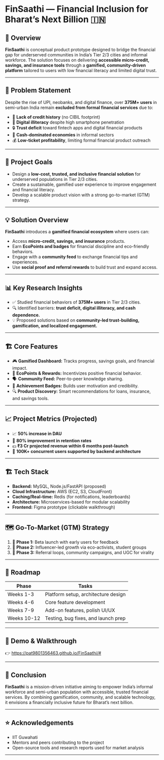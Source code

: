# FinSaathi — Financial Inclusion for Bharat’s Next Billion 🇮🇳

## 📜 Overview
**FinSaathi** is conceptual product prototype designed to bridge the financial gap for underserved communities in India’s Tier 2/3 cities and informal workforce. The solution focuses on delivering **accessible micro-credit, savings, and insurance tools** through a **gamified, community-driven platform** tailored to users with low financial literacy and limited digital trust.

---

## 🚀 Problem Statement
Despite the rise of UPI, neobanks, and digital finance, over **375M+ users** in semi-urban India remain **excluded from formal financial services** due to:
- 🏦 **Lack of credit history** (no CIBIL footprint)  
- 📱 **Digital illiteracy** despite high smartphone penetration  
- 🔒 **Trust deficit** toward fintech apps and digital financial products  
- 💸 **Cash-dominated economies** in informal sectors  
- 💰 **Low-ticket profitability**, limiting formal financial product outreach  

---

## 🎯 Project Goals
- Design a **low-cost, trusted, and inclusive financial solution** for underserved populations in Tier 2/3 cities.
- Create a sustainable, gamified user experience to improve engagement and financial literacy.
- Develop a scalable product vision with a strong go-to-market (GTM) strategy.

---

## 💡 Solution Overview
**FinSaathi** introduces a **gamified financial ecosystem** where users can:
- Access **micro-credit, savings, and insurance** products.
- Earn **EcoPoints and badges** for financial discipline and eco-friendly behaviors.
- Engage with a **community feed** to exchange financial tips and experiences.
- Use **social proof and referral rewards** to build trust and expand access.

---

## 📊 Key Research Insights
- ✅ Studied financial behaviors of **375M+ users** in Tier 2/3 cities.
- 🔍 Identified barriers: **trust deficit, digital illiteracy, and cash dependence.**
- 💡 Proposed solutions based on **community-led trust-building, gamification, and localized engagement.**

---

## 🏗️ Core Features
- 🎮 **Gamified Dashboard:** Tracks progress, savings goals, and financial impact.
- 🌱 **EcoPoints & Rewards:** Incentivizes positive financial behavior.
- 🗣️ **Community Feed:** Peer-to-peer knowledge sharing.
- 🔔 **Achievement Badges:** Builds user motivation and credibility.
- 🔍 **Product Discovery:** Smart recommendations for loans, insurance, and savings tools.

---

## 📈 Project Metrics (Projected)
- 📈 **50% increase in DAU**
- 🔁 **80% improvement in retention rates**
- 💵 **₹3 Cr projected revenue within 6 months post-launch**
- 🤝 **100K+ concurrent users supported by backend architecture**

---

## 🏗️ Tech Stack
- **Backend:** MySQL, Node.js/FastAPI (proposed)
- **Cloud Infrastructure:** AWS (EC2, S3, CloudFront)
- **Caching/Real-time:** Redis (for notifications, leaderboards)
- **Architecture:** Microservices-based for modular scalability
- **Frontend:** Figma prototype (clickable walkthrough)

---

## 🗺️ Go-To-Market (GTM) Strategy
1. 🎯 **Phase 1:** Beta launch with early users for feedback
2. 🌟 **Phase 2:** Influencer-led growth via eco-activists, student groups
3. 🚀 **Phase 3:** Referral loops, community campaigns, and UGC for virality

---

## 📍 Roadmap
| Phase       | Tasks                                  |
|--------------|----------------------------------------|
| Weeks 1-3    | Platform setup, architecture design   |
| Weeks 4-6    | Core feature development              |
| Weeks 7-9    | Add-on features, polish UI/UX         |
| Weeks 10-12  | Testing, bug fixes, and launch prep   |

---

## 📸 Demo & Walkthrough
👉 https://pat9801356463.github.io/FinSaathi/#

---

## 🏁 Conclusion
**FinSaathi** is a mission-driven initiative aiming to empower India’s informal workforce and semi-urban population with accessible, trusted financial services. By combining gamification, community, and scalable technology, it envisions a financially inclusive future for Bharat’s next billion.

---

## ⭐ Acknowledgements
- IIT Guwahati  
- Mentors and peers contributing to the project  
- Open-source tools and research reports used for market analysis  

---

